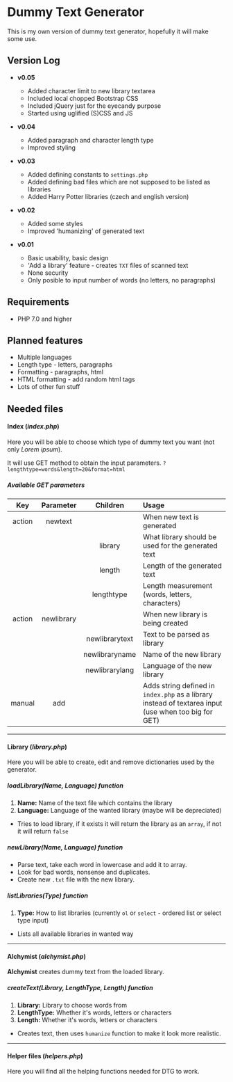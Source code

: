 # Dummy Text Generator

This is my own version of dummy text generator, hopefully it will make some use.

## Version Log

* **v0.05**

    * Added character limit to new library textarea
    * Included local chopped Bootstrap CSS
    * Included jQuery just for the eyecandy purpose
    * Started using uglified (S)CSS and JS

* **v0.04**

    * Added paragraph and character length type
    * Improved styling

* **v0.03**

    * Added defining constants to `settings.php`
    * Added defining bad files which are not supposed to be listed as libraries
    * Added Harry Potter libraries (czech and english version)

* **v0.02**

    * Added some styles
    * Improved 'humanizing' of generated text

* **v0.01**

    * Basic usability, basic design
    * 'Add a library' feature - creates `TXT` files of scanned text
    * None security
    * Only posible to input number of words (no letters, no paragraphs)

## Requirements

* PHP 7.0 and higher

## Planned features

* Multiple languages
* Length type - letters, paragraphs
* Formatting - paragraphs, html
* HTML formatting - add random html tags
* Lots of other fun stuff

## Needed files

#### Index (_index.php_)

Here you will be able to choose which type of dummy text you want (not only *Lorem ipsum*).

It will use GET method to obtain the input parameters. `?lengthtype=words&length=20&format=html`

##### Available GET parameters

| Key    | Parameter  | Children          | Usage                                                                                                |
| :----: | :--------: |:-----------------:| :--------------------------------------------------------------------------------------------------- |
| action | newtext    |                   | When new text is generated                                                                           |
|        |            | library           | What library should be used for the generated text                                                   |
|        |            | length            | Length of the generated text                                                                         |
|        |            | lengthtype        | Length measurement (words, letters, characters)                                                      |
| action | newlibrary |                   | When new library is being created                                                                    |
|        |            | newlibrarytext    | Text to be parsed as library                                                                         |
|        |            | newlibraryname    | Name of the new library                                                                              |
|        |            | newlibrarylang    | Language of the new library                                                                          |
| manual | add        |                   | Adds string defined in `index.php` as a library instead of textarea input (use when too big for GET) |

---

#### Library (_library.php_)

Here you will be able to create, edit and remove dictionaries used by the generator.

##### loadLibrary(_Name_, _Language_) function

1. **Name:** Name of the text file which contains the library
2. **Language:** Language of the wanted library (maybe will be depreciated)

* Tries to load library, if it exists it will return the library as an `array`, if not it will return `false`

##### newLibrary(_Name_, _Language_) function

* Parse text, take each word in lowercase and add it to array.
* Look for bad words, nonsense and duplicates.
* Create new `.txt` file with the new library.

##### listLibraries(_Type_) function

1. **Type:** How to list libraries (currently `ol` or `select` - ordered list or select type input)

* Lists all available libraries in wanted way

---

#### Alchymist (_alchymist.php_)

**Alchymist** creates dummy text from the loaded library.

##### createText(_Library_, _LengthType_, _Length_) function

1. **Library:** Library to choose words from
2. **LengthType:** Whether it's words, letters or characters
3. **Length:** Whether it's words, letters or characters

* Creates text, then uses `humanize` function to make it look more realistic.

---

#### Helper files (_helpers.php_)

Here you will find all the helping functions needed for DTG to work.
